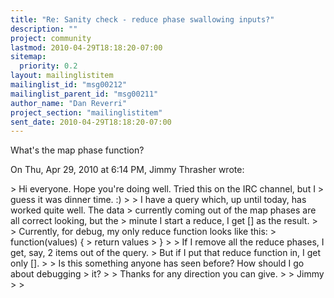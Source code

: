 ```yaml
---
title: "Re: Sanity check - reduce phase swallowing inputs?"
description: ""
project: community
lastmod: 2010-04-29T18:18:20-07:00
sitemap:
  priority: 0.2
layout: mailinglistitem
mailinglist_id: "msg00212"
mailinglist_parent_id: "msg00211"
author_name: "Dan Reverri"
project_section: "mailinglistitem"
sent_date: 2010-04-29T18:18:20-07:00
---
```



What's the map phase function?

On Thu, Apr 29, 2010 at 6:14 PM, Jimmy Thrasher  wrote:

&gt; Hi everyone. Hope you're doing well. Tried this on the IRC channel, but I
&gt; guess it was dinner time. :)
&gt;
&gt; I have a query which, up until today, has worked quite well. The data
&gt; currently coming out of the map phases are all correct looking, but the
&gt; minute I start a reduce, I get [] as the result.
&gt;
&gt; Currently, for debug, my only reduce function looks like this:
&gt; function(values) {
&gt; return values
&gt; }
&gt;
&gt; If I remove all the reduce phases, I get, say, 2 items out of the query.
&gt; But if I put that reduce function in, I get only [].
&gt;
&gt; Is this something anyone has seen before? How should I go about debugging
&gt; it?
&gt;
&gt; Thanks for any direction you can give.
&gt;
&gt; Jimmy
&gt;
&gt;

